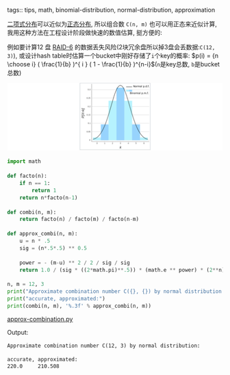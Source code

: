 tags:: tips, math, binomial-distribution, normal-distribution, approximation


[二项式分布](https://zh.wikipedia.org/wiki/%E4%BA%8C%E9%A0%85%E5%BC%8F%E5%88%86%E5%B8%83)可以近似为[正态分布](https://zh.wikipedia.org/wiki/%E6%AD%A3%E6%80%81%E5%88%86%E5%B8%83), 所以组合数 `C(n, m)` 也可以用正态来近似计算,
我用这种方法在工程设计阶段做快速的数值估算, 挺方便的:

例如要计算12 盘 [RAID-6](https://zh.wikipedia.org/wiki/RAID) 的数据丢失风险(2块冗余盘所以掉3盘会丢数据:`C(12, 3)`),
或设计hash table时估算一个bucket中刚好存储了`i`个key的概率: $p(i) = {n \choose i} ( \frac{1}{b} )^{ i } ( 1 - \frac{1}{b} )^{n-i}$(`n`是key总数, `b`是bucket总数)

![foo](../assets/approx-combination/binomial-normal-margin.png)

```python
import math

def facto(n):
    if n == 1:
        return 1
    return n*facto(n-1)

def combi(n, m):
    return facto(n) / facto(m) / facto(n-m)

def approx_combi(n, m):
    u = n * .5
    sig = (n*.5*.5) ** 0.5

    power = - (m-u) ** 2 / 2 / sig / sig
    return 1.0 / (sig * ((2*math.pi)**.5)) * (math.e ** power) * (2**n)

n, m = 12, 3
print("Approximate combination number C({}, {}) by normal distribution:".format(n, m))
print("accurate, approximated:")
print(combi(n, m), '%.3f' % approx_combi(n, m))
```

[approx-combination.py](../assets/approx-combination/approx-combination.py)

Output:

```
Approximate combination number C(12, 3) by normal distribution:

accurate, approximated:
220.0     210.508
```
